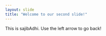 ```yaml
---
layout: slide
title: "Welcome to our second slide!"
---
```

This is sajibAdhi.
Use the left arrow to go back!
